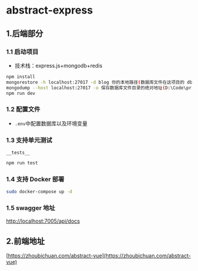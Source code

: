 # abstract-express

## 1.后端部分

### 1.1 启动项目

- 技术栈：express.js+mongodb+redis

```sh
npm install
mongorestore -h localhost:27017 -d blog 你的本地路径(数据库文件在这项目的 db\blog\ 文件夹里)
mongodump --host localhost:27017 -o 保存数据库文件目录的绝对地址(D:\Code\project\node\cwf-order\db)
npm run dev
```

### 1.2 配置文件

- `.env`中配置数据库以及环境变量

### 1.3 支持单元测试

`__tests__`

```sh
npm run test
```

### 1.4 支持 Docker 部署

```sh
sudo docker-compose up -d
```

### 1.5 swagger 地址

[http://localhost:7005/api/docs](http://localhost:7005/api/docs>)

## 2.前端地址

[https://zhoubichuan.com/abstract-vue](https://zhoubichuan.com/abstract-vue)
